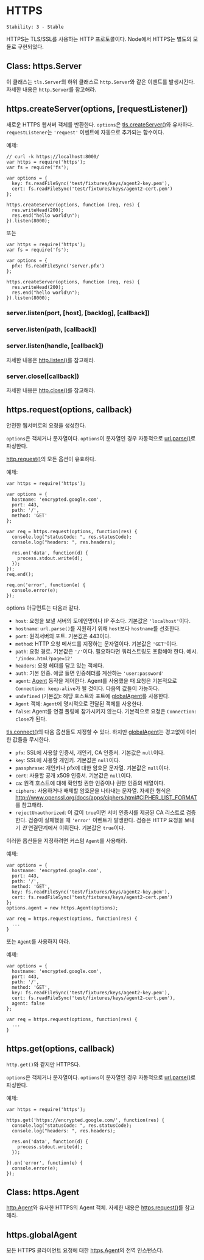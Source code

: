 # HTTPS

    Stability: 3 - Stable

HTTPS는 TLS/SSL를 사용하는 HTTP 프로토콜이다. Node에서 HTTPS는 별도의 모듈로
구현되었다.

## Class: https.Server

이 클래스는 `tls.Server`의 하위 클래스로 `http.Server`와 같은 이벤트를
발생시킨다. 자세한 내용은 `http.Server`를 참고해라.

## https.createServer(options, [requestListener])

새로운 HTTPS 웹서버 객체를 반환한다. `options`은 [tls.createServer()][]와
유사하다. `requestListener`는 `'request'` 이벤트에 자동으로 추가되는
함수이다.

예제:

    // curl -k https://localhost:8000/
    var https = require('https');
    var fs = require('fs');

    var options = {
      key: fs.readFileSync('test/fixtures/keys/agent2-key.pem'),
      cert: fs.readFileSync('test/fixtures/keys/agent2-cert.pem')
    };

    https.createServer(options, function (req, res) {
      res.writeHead(200);
      res.end("hello world\n");
    }).listen(8000);

또는

    var https = require('https');
    var fs = require('fs');

    var options = {
      pfx: fs.readFileSync('server.pfx')
    };

    https.createServer(options, function (req, res) {
      res.writeHead(200);
      res.end("hello world\n");
    }).listen(8000);


### server.listen(port, [host], [backlog], [callback])
### server.listen(path, [callback])
### server.listen(handle, [callback])

자세한 내용은 [http.listen()][]를 참고해라.

### server.close([callback])

자세한 내용은 [http.close()][]를 참고해라.

## https.request(options, callback)

안전한 웹서버로의 요청을 생성한다.

`options`은 객체거나 문자열이다. `options`이 문자열인 경우 자동적으로
[url.parse()](url.html#url.parse)로 파싱한다.

[http.request()][]의 모든 옵션이 유효하다.

예제:

    var https = require('https');

    var options = {
      hostname: 'encrypted.google.com',
      port: 443,
      path: '/',
      method: 'GET'
    };

    var req = https.request(options, function(res) {
      console.log("statusCode: ", res.statusCode);
      console.log("headers: ", res.headers);

      res.on('data', function(d) {
        process.stdout.write(d);
      });
    });
    req.end();

    req.on('error', function(e) {
      console.error(e);
    });

options 아규먼트는 다음과 같다.

- `host`: 요청을 보낼 서버의 도메인명이나 IP 주소다. 기본값은 `'localhost'`이다.
- `hostname`: `url.parse()`를 지원하기 위해 `host`보다 `hostname`를 선호한다.
- `port`: 원격서버의 포트. 기본값은 443이다.
- `method`: HTTP 요청 메서드를 지정하는 문자열이다. 기본값은 `'GET'`이다.
- `path`: 요청 경로. 기본값은 `'/'`이다. 필요하다면 쿼리스트링도 포함해야 한다.
  예시. `'/index.html?page=12'`
- `headers`: 요청 헤더를 담고 있는 객체다.
- `auth`: 기본 인증. 예글 들면 인증헤더를 계산하는 `'user:password'`
- `agent`: [Agent][] 동작을 제어한다. Agent를 사용했을 때
  요청은 기본적으로 `Connection: keep-alive`가 될 것이다. 다음의 값들이 가능하다.
 - `undefined` (기본값): 해당 호스트와 포트에 [globalAgent][]를 사용한다.
 - `Agent` 객체: `Agent`에 명시적으로 전달된 객체를 사용한다.
 - `false`: Agent를 연결 풀링에 참가시키지 않는다. 기본적으로 요청은
   `Connection: close`가 된다.

[tls.connect()][]의 다음 옵션들도 지정할 수 있다.
하지만 [globalAgent][]는 경고없이 이러한 값들을 무시한다.

- `pfx`: SSL에 사용할 인증서, 개인키, CA 인증서. 기본값은 `null`이다.
- `key`: SSL에 사용할 개인키. 기본값은 `null`이다.
- `passphrase`: 개인키나 pfx에 대한 암호문 문자열. 기본값은 `null`이다.
- `cert`: 사용할 공개 x509 인증서. 기본값은 `null`이다.
- `ca`: 원격 호스트에 대해 확인할 권한 인증이나 권한 인증의 배열이다.
- `ciphers`: 사용하거나 배제할 암호문을 나타내는 문자열. 자세한 형식은
  <http://www.openssl.org/docs/apps/ciphers.html#CIPHER_LIST_FORMAT> 를
  참고해라.
- `rejectUnauthorized`: 이 값이 `true`이면 서버 인증서를 제공된 CA 리스트로
  검증한다. 검증이 실패했을 때 `'error'` 이벤트가 발생한다. 검증은 HTTP 요청을
  보내기 *전* 연결단계에서 이뤄진다. 기본값은 `true`이다.

이러한 옵션들을 지정하려면 커스텀 `Agent`를 사용해라.

예제:

    var options = {
      hostname: 'encrypted.google.com',
      port: 443,
      path: '/',
      method: 'GET',
      key: fs.readFileSync('test/fixtures/keys/agent2-key.pem'),
      cert: fs.readFileSync('test/fixtures/keys/agent2-cert.pem')
    };
    options.agent = new https.Agent(options);

    var req = https.request(options, function(res) {
      ...
    }

또는 `Agent`를 사용하지 마라.

예제:

    var options = {
      hostname: 'encrypted.google.com',
      port: 443,
      path: '/',
      method: 'GET',
      key: fs.readFileSync('test/fixtures/keys/agent2-key.pem'),
      cert: fs.readFileSync('test/fixtures/keys/agent2-cert.pem'),
      agent: false
    };

    var req = https.request(options, function(res) {
      ...
    }

## https.get(options, callback)

`http.get()`와 같지만 HTTPS다.

`options`은 객체거나 문자열이다. `options`이 문자열인 경우 자동적으로
[url.parse()](url.html#url.parse)로 파싱한다.

예제:

    var https = require('https');

    https.get('https://encrypted.google.com/', function(res) {
      console.log("statusCode: ", res.statusCode);
      console.log("headers: ", res.headers);

      res.on('data', function(d) {
        process.stdout.write(d);
      });

    }).on('error', function(e) {
      console.error(e);
    });


## Class: https.Agent

[http.Agent][]와 유사한 HTTPS의 Agent 객체.
자세한 내용은 [https.request()][]를 참고해라.


## https.globalAgent

모든 HTTPS 클라이언트 요청에 대한 [https.Agent][]의 전역 인스턴스다.

[Agent]: #https_class_https_agent
[globalAgent]: #https_https_globalagent
[http.listen()]: http.html#http_server_listen_port_hostname_backlog_callback
[http.close()]: http.html#http_server_close_callback
[http.Agent]: http.html#http_class_http_agent
[http.request()]: http.html#http_http_request_options_callback
[https.Agent]: #https_class_https_agent
[https.request()]: #https_https_request_options_callback
[tls.connect()]: tls.html#tls_tls_connect_options_callback
[tls.createServer()]: tls.html#tls_tls_createserver_options_secureconnectionlistener
